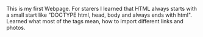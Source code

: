This is my first Webpage.
For starers I learned that HTML always starts with a small
 start like "DOCTYPE html, head, body and always ends with html".
Learned what most of the tags mean, how to import different links and photos.

 